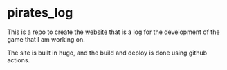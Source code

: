 # pirates_log

This is a repo to create the [website](https://pirates.samhattangady.com) that is a log for the development of the game that I 
am working on.

The site is built in hugo, and the build and deploy is done using github actions.
